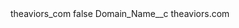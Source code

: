 <?xml version="1.0" encoding="UTF-8"?>
<CustomMetadata xmlns="http://soap.sforce.com/2006/04/metadata" xmlns:xsi="http://www.w3.org/2001/XMLSchema-instance" xmlns:xsd="http://www.w3.org/2001/XMLSchema">
    <label>theaviors_com</label>
    <protected>false</protected>
    <values>
        <field>Domain_Name__c</field>
        <value xsi:type="xsd:string">theaviors.com</value>
    </values>
</CustomMetadata>
